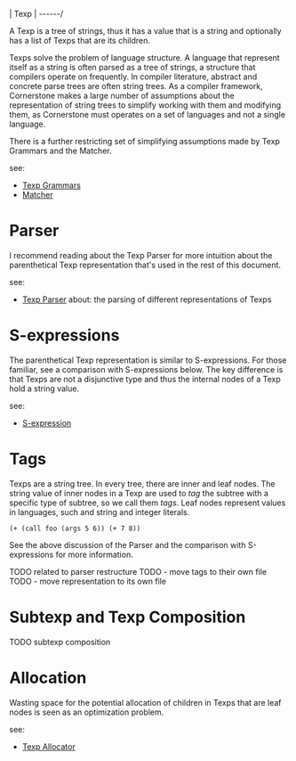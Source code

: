 | Texp |
\------/

A Texp is a tree of strings, thus it has a value that is a string and optionally
has a list of Texps that are its children.

Texps solve the problem of language structure.  A language that represent itself
as a string is often parsed as a tree of strings, a structure that compilers
operate on frequently.  In compiler literature, abstract and concrete parse
trees are often string trees.  As a compiler framework, Cornerstone makes a
large number of assumptions about the representation of string trees to simplify
working with them and modifying them, as Cornerstone must operates on a set of
languages and not a single language.

There is a further restricting set of simplifying assumptions made by Texp
Grammars and the Matcher.

see:
- [Texp Grammars](texp-grammar.md)
- [Matcher](matcher.md)

# Parser

I recommend reading about the Texp Parser for more intuition about the
parenthetical Texp representation that's used in the rest of this document.

see:
- [Texp Parser](parser.md)
  about: the parsing of different representations of Texps

# S-expressions

The parenthetical Texp representation is similar to S-expressions.  For those
familiar, see a comparison with S-expressions below.  The key difference is that
Texps are not a disjunctive type and thus the internal nodes of a Texp hold a
string value.

see:
- [S-expression](sexp.md)

# Tags

Texps are a string tree.  In every tree, there are inner and leaf nodes.  The
string value of inner nodes in a Texp are used to _tag_ the subtree with a
specific type of subtree, so we call them _tags_.  Leaf nodes represent values
in languages, such and string and integer literals.

```
(+ (call foo (args 5 6)) (+ 7 8))
```

See the above discussion of the Parser and the comparison with S-expressions for
more information.

TODO related to parser restructure
TODO - move tags to their own file
TODO - move representation to its own file

# Subtexp and Texp Composition

TODO subtexp composition

# Allocation

Wasting space for the potential allocation of children in Texps that are
leaf nodes is seen as an optimization problem.

see:
- [Texp Allocator](allocator.md)
